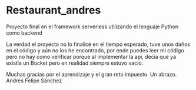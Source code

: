 # Restaurant_andres
Proyecto final en el framework serverless utilizando el lenguaje Python como backend

La verdad el proyecto no lo finalicé en el tiempo esperado, tuve unos daños en el código y aún no los he encontrado, por ende puedes leer mi código pero no hay como verificar porque al implementar la api, decía que ya existía un Bucket pero en realidad siempre estuvo vacío.

Muchas gracias por el aprendizaje y el gran reto impuesto.
Un abrazo.
Andres Felipe Sánchez
